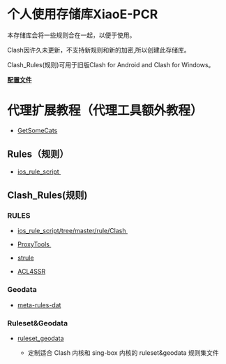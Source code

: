 # 个人使用存储库XiaoE-PCR

本存储库会将一些规则合在一起，以便于使用。

Clash因许久未更新，不支持新规则和新的加密,所以创建此存储库。

Clash_Rules(规则)可用于旧版Clash for Android and Clash for Windows。

**[配置文件](https://github.com/LaolunsiG/XiaoE-PCR/tree/main/Config_File)**

# 代理扩展教程（代理工具额外教程）

- [GetSomeCats](https://github.com/getsomecat/GetSomeCats/tree/Surge)

## Rules（规则）

- [ios_rule_script ](https://github.com/blackmatrix7/ios_rule_script) 

## Clash_Rules(规则)

### RULES

- [ios_rule_script/tree/master/rule/Clash ](https://github.com/blackmatrix7/ios_rule_script/tree/master/rule/Clash)

- [ProxyTools ](https://github.com/mphin/ProxyTools)

- [strule](https://whatshub.top/strule)

- [ACL4SSR](https://github.com/ACL4SSR/ACL4SSR)

### Geodata

- [meta-rules-dat](https://github.com/MetaCubeX/meta-rules-dat)

### Ruleset&Geodata

- [ruleset_geodata](https://github.com/DustinWin/ruleset_geodata?tab=readme-ov-file)

  - 定制适合 Clash 内核和 sing-box 内核的 ruleset&geodata 规则集文件


